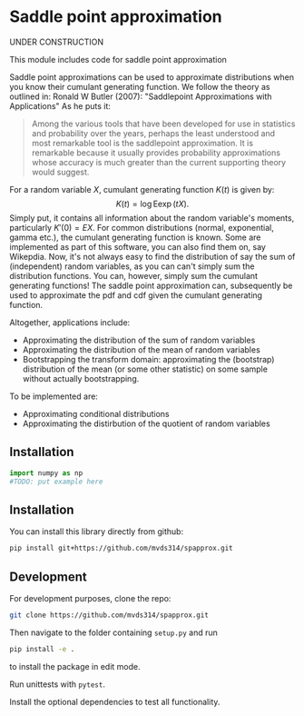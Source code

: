 # Saddle point approximation

UNDER CONSTRUCTION

This module includes code for saddle point approximation

Saddle point approximations can be used to approximate distributions when you know their cumulant generating function.
We follow the theory as outlined in: Ronald W Butler (2007): "Saddlepoint Approximations with Applications"
As he puts it:
> Among the various tools that have been developed for use in statistics and probability
> over the years, perhaps the least understood and most remarkable tool is the saddlepoint
> approximation. It is remarkable because it usually provides probability approximations
> whose accuracy is much greater than the current supporting theory would suggest.

For a random variable $X$, cumulant generating function $K(t)$ is given by:
$$K(t) = \log\text{E} \exp(t X).$$
Simply put, it contains all information about the random variable's moments, particularly $K'(0)=E X$.
For common distributions (normal, exponential, gamma etc.), the cumulant generating function is known.
Some are implemented as part of this software, you can also find them on, say Wikepdia.
Now, it's not always easy to find the distribution of say the sum of (independent) random variables, as you can can't simply sum
the distribution functions. You can, however, simply sum the cumulant generating functions!
The saddle point approximation can, subsequently be used to approximate the pdf and cdf given the cumulant generating function.

Altogether, applications include:
* Approximating the distribution of the sum of random variables
* Approximating the distribution of the mean of random variables
* Bootstrapping the transform domain: approximating the (bootstrap) distribution of the mean (or some other statistic) on some sample without actually bootstrapping.

To be implemented are:
* Approximating conditional distributions
* Approximating the distirbution of the quotient of random variables

## Installation

```python
import numpy as np
#TODO: put example here
```

## Installation

You can install this library directly from github:

```bash
pip install git+https://github.com/mvds314/spapprox.git
```

## Development

For development purposes, clone the repo:

```bash
git clone https://github.com/mvds314/spapprox.git
```

Then navigate to the folder containing `setup.py` and run

```bash
pip install -e .
```

to install the package in edit mode.

Run unittests with `pytest`.

Install the optional dependencies to test all functionality.
